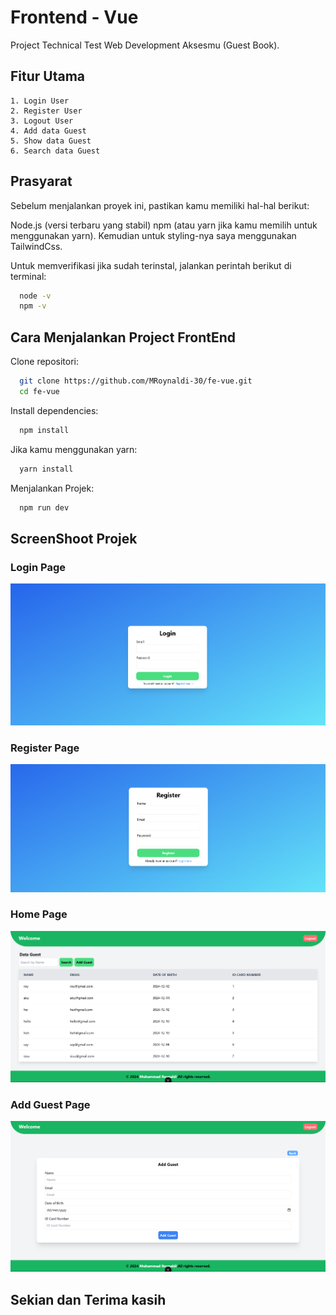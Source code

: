 
# Frontend - Vue
Project Technical Test Web Development Aksesmu (Guest Book).
## Fitur Utama
    1. Login User
    2. Register User
    3. Logout User
    4. Add data Guest
    5. Show data Guest
    6. Search data Guest
## Prasyarat
Sebelum menjalankan proyek ini, pastikan kamu memiliki hal-hal berikut:

Node.js (versi terbaru yang stabil)
npm (atau yarn jika kamu memilih untuk menggunakan yarn).
Kemudian untuk styling-nya saya menggunakan TailwindCss. 

Untuk memverifikasi jika sudah terinstal, jalankan perintah berikut di terminal:
```bash
  node -v
  npm -v
```




## Cara Menjalankan Project FrontEnd

Clone repositori:

```bash
  git clone https://github.com/MRoynaldi-30/fe-vue.git
  cd fe-vue
```

Install dependencies:

```bash
  npm install
```

Jika kamu menggunakan yarn:
```bash
  yarn install
```
Menjalankan Projek:
```bash
  npm run dev
```


## ScreenShoot Projek
  ### Login Page
![Logo](./public/ss-img/login.png)
  ### Register Page
![Logo](./public/ss-img/register.png)
  ### Home Page
![Logo](./public/ss-img/home.png)
  ### Add Guest Page
![Logo](./public/ss-img/add.png)


## Sekian dan Terima kasih